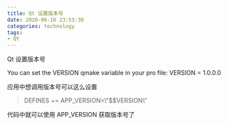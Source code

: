 ```yaml
---
title: Qt 设置版本号
date: 2020-06-16 23:53:30
categories: technology
tags:
- Qt
---
```


Qt 设置版本号 

You can set the VERSION qmake variable in your pro file:
VERSION = 1.0.0.0

应用中想调用版本号可以这么设置
> DEFINES += APP_VERSION=\\\"$$VERSION\\\"

代码中就可以使用 APP_VERSION 获取版本号了